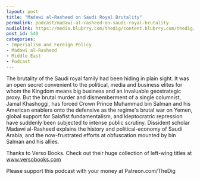```yaml
---
layout: post
title: "Madawi al-Rasheed on Saudi Royal Brutality"
permalink: podcast/madawi-al-rasheed-on-saudi-royal-brutality
audiolink: https://media.blubrry.com/thedig/content.blubrry.com/thedig/The_Dig_-_EP_160_-_alRasheed.mp3
post_id: 540
categories: 
- Imperialism and Foreign Policy
- Madawi al-Rasheed
- Middle East
- Podcast
---
```


The brutality of the Saudi royal family had been hiding in plain sight. It was an open secret convenient to the political, media and business elites for whom the Kingdom means big business and an invaluable geostrategic proxy. But the brutal murder and dismemberment of a single 
 columnist, Jamal Khashoggi, has forced Crown Prince Muhammad bin Salman and his American enablers onto the defensive as the regime's brutal war on Yemen, global support for Salafist fundamentalism, and kleptocratric repression have suddenly been subjected to intense public scrutiny. Dissident scholar Madawi al-Rasheed explains the history and political-economy of Saudi Arabia, and the now-frustrated efforts at obfuscation mounted by bin Salman and his allies.

Thanks to Verso Books. Check out their huge collection of left-wing titles at www.versobooks.com

Please support this podcast with your money at Patreon.com/TheDig